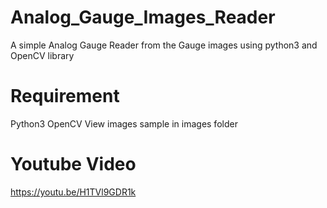 # Analog_Gauge_Images_Reader
A simple Analog Gauge Reader from the Gauge images using python3 and OpenCV library
# Requirement
Python3
OpenCV
View images sample in images folder
# Youtube Video
https://youtu.be/H1TVl9GDR1k
